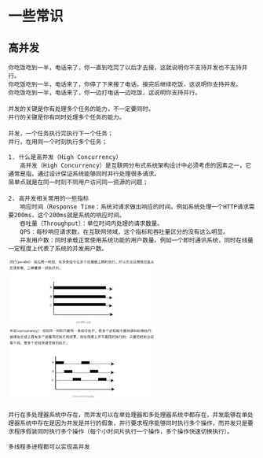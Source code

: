 # 一些常识


## 高并发

```
你吃饭吃到一半，电话来了，你一直到吃完了以后才去接，这就说明你不支持并发也不支持并行。
你吃饭吃到一半，电话来了，你停了下来接了电话，接完后继续吃饭，这说明你支持并发。
你吃饭吃到一半，电话来了，你一边打电话一边吃饭，这说明你支持并行。

并发的关键是你有处理多个任务的能力，不一定要同时。
并行的关键是你有同时处理多个任务的能力。

并发，一个任务执行完执行下一个任务；
并行，在用同一个时刻执行多个任务；
```

```
1. 什么是高并发（High Concurrency）
　　高并发（High Concurrency）是互联网分布式系统架构设计中必须考虑的因素之一，它通常是指，通过设计保证系统能够同时并行处理很多请求。
简单点就是在同一时刻不同用户访问同一资源的问题；

2. 高并发相关常用的一些指标 
　　响应时间（Response Time：系统对请求做出响应的时间。例如系统处理一个HTTP请求需要200ms，这个200ms就是系统的响应时间。
　　吞吐量（Throughput）：单位时间内处理的请求数量。
　　QPS：每秒响应请求数。在互联网领域，这个指标和吞吐量区分的没有这么明显。
　　并发用户数：同时承载正常使用系统功能的用户数量。例如一个即时通讯系统，同时在线量一定程度上代表了系统的并发用户数。
```

<img src="../images/并行.jpg" width="60%" height="40%" alt="并行" />
<img src="../images/并发.jpg" width="60%" height="40%" alt="并发" />

```
并行在多处理器系统中存在，而并发可以在单处理器和多处理器系统中都存在，并发能够在单处理器系统中存在是因为并发是并行的假象，并行要求程序能够同时执行多个操作，而并发只是要求程序假装同时执行多个操作（每个小时间片执行一个操作，多个操作快速切换执行）。
```

```
多线程多进程都可以实现高并发
```
